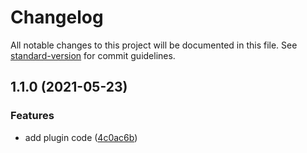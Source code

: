# Changelog

All notable changes to this project will be documented in this file. See [standard-version](https://github.com/conventional-changelog/standard-version) for commit guidelines.

## 1.1.0 (2021-05-23)


### Features

* add plugin code ([4c0ac6b](https://github.com/wearelucid/nuxt-seomatic/commit/4c0ac6b135a05e11db648e1e6065777deb3bd93a))

